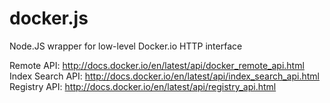 docker.js
=========

Node.JS wrapper for low-level Docker.io HTTP interface

Remote API: http://docs.docker.io/en/latest/api/docker_remote_api.html
Index Search API: http://docs.docker.io/en/latest/api/index_search_api.html
Registry API: http://docs.docker.io/en/latest/api/registry_api.html

